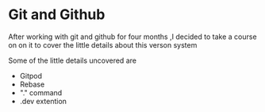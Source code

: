# Git and Github

After working with git and  github for four months ,I decided to take a course on on it to 
cover the little details about this verson system

Some of the little details uncovered are 
- Gitpod
- Rebase
- "." command
- .dev extention
